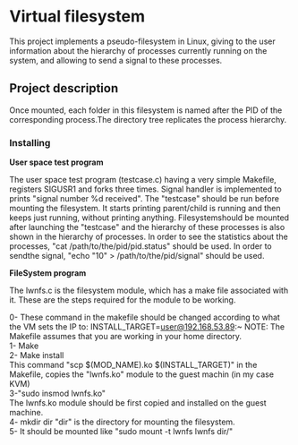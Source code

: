 # Virtual filesystem

This project implements a pseudo-filesystem in Linux, giving to the user information about
the hierarchy of processes currently running on the system, and allowing to send a signal to these processes.

## Project description

Once mounted, each folder in this filesystem is named after the PID of the corresponding process.The directory tree
replicates the process hierarchy.


### Installing
__User space test program__

The user space test program (testcase.c) having a very simple Makefile, registers SIGUSR1 and forks three times. Signal handler is implemented to prints "signal number %d received".
The "testcase" should be run before mounting the filesystem. It starts printing parent/child is running and then keeps just running, without printing anything. 
Filesystemshould be mounted after launching the "testcase" and the hierarchy of these processes is also shown in the hierarchy of processes.
In order to see the statistics about the processes, "cat /path/to/the/pid/pid.status" should be used.
In order to sendthe signal, "echo "10" > /path/to/the/pid/signal" should be used.

__FileSystem program__

The lwnfs.c is the filesystem module, which has a make file associated with it. 
These are the steps required for the module to be working.

0- These command in the makefile should be changed according to what the VM sets the IP to:
	INSTALL_TARGET=user@192.168.53.89:~
NOTE: The Makefile assumes that you are working in your home directory. <br />
1- Make <br />
2- Make install <br />
This command "scp $(MOD_NAME).ko $(INSTALL_TARGET)" in the Makefile, copies the "lwnfs.ko" module to the guest machin (in my case KVM) <br />
3-"sudo insmod lwnfs.ko" <br />
The lwnfs.ko module should be first copied and installed on the guest machine. <br />
4- mkdir dir
"dir" is the directory for mounting the filesystem. <br />
5- It should be mounted like "sudo mount -t lwnfs lwnfs dir/"
